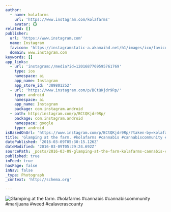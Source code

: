 ```yaml
---
author:
  - name: kolafarms
    url: 'https://www.instagram.com/kolafarms'
    avatar: {}
related: []
publisher:
  url: 'https://www.instagram.com'
  name: Instagram
  favicon: 'https://instagramstatic-a.akamaihd.net/h1/images/ico/favicon.ico/7cdab0872b15.ico'
  domain: www.instagram.com
keywords: []
app_links:
  - url: 'instagram://media?id=1201687769595761769'
    type: ios
    namespace: ai
    app_name: Instagram
    app_store_id: '389801252'
  - url: 'https://www.instagram.com/p/BCtQKjdr9Rp/'
    type: android
    namespace: ai
    app_name: Instagram
    package: com.instagram.android
  - path: https/instagram.com/p/BCtQKjdr9Rp/
    package: com.instagram.android
    namespace: google
    type: android
isBasedOnUrl: 'https://www.instagram.com/p/BCtQKjdr9Rp/?taken-by=kolafarms'
title: 'Glamping at the farm. #kolafarms #cannabis #cannabiscommunity #marijuana #weed #calaverascounty'
datePublished: '2016-03-09T05:30:15.126Z'
dateModified: '2016-03-09T05:29:24.692Z'
sourcePath: _posts/2016-03-09-glamping-at-the-farm-kolafarms-cannabis-cannabiscommunit.md
published: true
inFeed: true
hasPage: false
inNav: false
_type: Photograph
_context: 'http://schema.org'

---
```

![Glamping at the farm&period; &num;kolafarms &num;cannabis &num;cannabiscommunity &num;marijuana &num;weed &num;calaverascounty](https://scontent.cdninstagram.com/t51.2885-15/s640x640/sh0.08/e35/12783459_463604130507890_1796278247_n.jpg?ig_cache_key=MTIwMTY4Nzc2OTU5NTc2MTc2OQ%3D%3D.2)